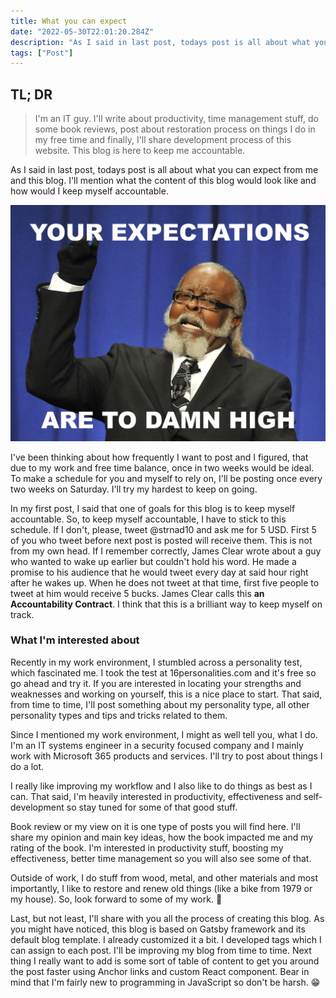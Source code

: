 ```yaml
---
title: What you can expect
date: "2022-05-30T22:01:20.284Z"
description: "As I said in last post, todays post is all about what you can expect from me and this blog. I'll mention what the content of this blog would look like and  ..."
tags: ["Post"]
---
```


## TL; DR

> I'm an IT guy. I'll write about productivity, time management stuff, do some book reviews, post about restoration process on things I do in my free time and finally, I'll share development process of this website. This blog is here to keep me accountable.

As I said in last post, todays post is all about what you can expect from me and this blog. I'll mention what the content of this blog would look like and how would I keep myself accountable.

![Your Expectation](expectations.jpg)

I've been thinking about how frequently I want to post and I figured, that due to my work and free time balance, once in two weeks would be ideal. To make a schedule for you and myself to rely on, I'll be posting once every two weeks on Saturday. I'll try my hardest to keep on going.

In my first post, I said that one of goals for this blog is to keep myself accountable. So, to keep myself accountable, I have to stick to this schedule. If I don't, please, tweet @strnad10 and ask me for 5 USD. First 5 of you who tweet before next post is posted will receive them. This is not from my own head. If I remember correctly, James Clear wrote about a guy who wanted to wake up earlier but couldn't hold his word. He made a promise to his audience that he would tweet every day at said hour right after he wakes up. When he does not tweet at that time, first five people to tweet at him would receive 5 bucks. James Clear calls this __an Accountability Contract__. I think that this is a brilliant way to keep myself on track.

### What I'm interested about
Recently in my work environment, I stumbled across a personality test, which fascinated me. I took the test at 16personalities.com and it's free so go ahead and try it. If you are interested in locating your strengths and weaknesses and working on yourself, this is a nice place to start. That said, from time to time, I'll post something about my personality type, all other personality types and tips and tricks related to them.

Since I mentioned my work environment, I might as well tell you, what I do. I'm an IT systems engineer in a security focused company and I mainly work with Microsoft 365 products and services. I'll try to post about things I do a lot.

I really like improving my workflow and I also like to do things as best as I can. That said, I'm heavily interested in productivity, effectiveness and self-development so stay tuned for some of that good stuff.

Book review or my view on it is one type of posts you will find here. I'll share my opinion and main key ideas, how the book impacted me and my rating of the book. I'm interested in productivity stuff, boosting my effectiveness, better time management so you will also see some of that.

Outside of work, I do stuff from wood, metal, and other materials and most importantly, I like to restore and renew old things (like a bike from 1979 or my house). So, look forward to some of my work. 🙂

Last, but not least, I'll share with you all the process of creating this blog. As you might have noticed, this blog is based on Gatsby framework and its default blog template. I already customized it a bit. I developed tags which I can assign to each post. I'll be improving my blog from time to time. Next thing I really want to add is some sort of table of content to get you around the post faster using Anchor links and custom React component. Bear in mind that I'm fairly new to programming in JavaScript so don't be harsh. 😁
